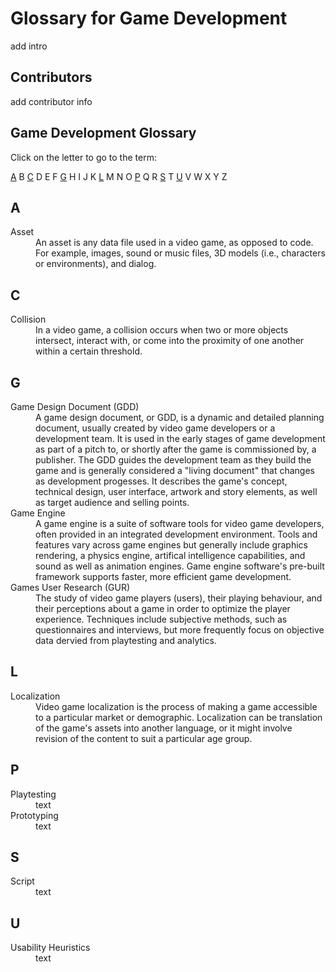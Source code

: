 # Glossary for Game Development

add intro



## Contributors

add contributor info

## Game Development Glossary 

Click on the letter to go to the term:  

[A]( #a) B [C](#c) D E F [G](#g) H I J K [L](#l) M N O [P](#p) Q R [S](#s) T [U](#u) V W X Y Z  


## A
<dl>
<dt>	Asset	</dt>	
   <dd>	An asset is any data file used in a video game, as opposed to code. For example, images, sound or music files, 3D models (i.e., characters or environments), and dialog.   	</dd>
</dl>

## C
<dl>
<dt>	Collision	</dt>	
   <dd>	In a video game, a collision occurs when two or more objects intersect, interact with, or come into the proximity of one another within a certain threshold. 	</dd>
</dl>

## G
<dl>
<dt>	Game Design Document (GDD)	</dt>	
   <dd>	A game design document, or GDD, is a dynamic and detailed planning document, usually created by video game developers or a development team. It is used in the early stages of game development as part of a pitch to, or shortly after the game is commissioned by, a publisher. The GDD guides the development team as they build the game and is generally considered a "living document" that changes as development progesses. It describes the game's concept, technical design, user interface, artwork and story elements, as well as target audience and selling points. </dd>

<dt>	Game Engine	</dt>	
   <dd> A game engine is a suite of software tools for video game developers, often provided in an integrated development environment. Tools and features vary across game engines but generally include graphics rendering, a physics engine, artifical intelligence capabilities, and sound as well as animation engines. Game engine software's pre-built framework supports faster, more efficient game development.   </dd>

<dt>	Games User Research (GUR)	</dt>	
   <dd>	The study of video game players (users), their playing behaviour, and their perceptions about a game in order to optimize the player experience. Techniques include subjective methods, such as questionnaires and interviews, but more frequently focus on objective data dervied from playtesting and analytics.  	</dd>
</dl>

## L
<dl>
<dt>	Localization	</dt>	
   <dd>	Video game localization is the process of making a game accessible to a particular market or demographic. Localization can be translation of the game's assets into another language, or it might involve revision of the content to suit a particular age group.	</dd>
</dl>

## P
<dl>
<dt>	Playtesting	</dt>	
   <dd>	text  	</dd>

<dt> Prototyping </dt> 
<dd>	text  	</dd>
</dl>

## S
<dl>
<dt>	Script	</dt>	
   <dd>	text  	</dd>

## U
<dl>
<dt>	Usability Heuristics	</dt>	
   <dd>	text  	</dd>

 
</dl>
